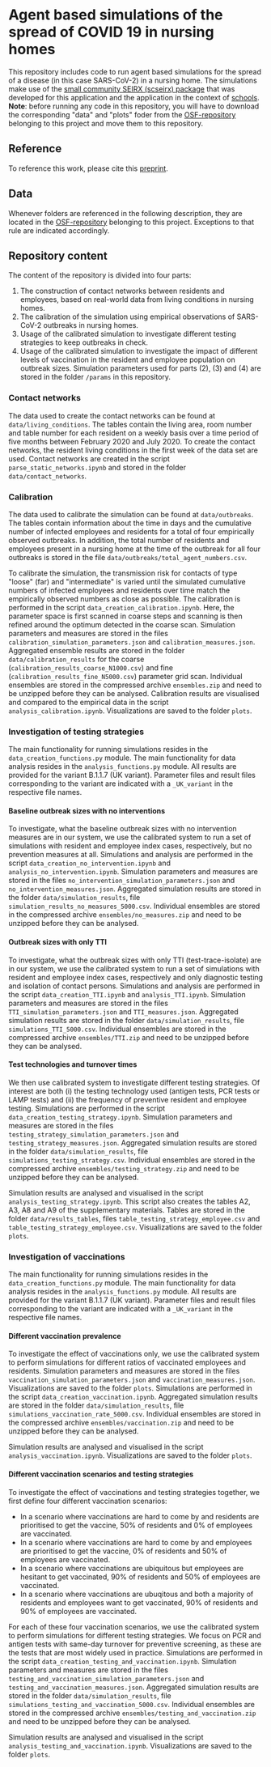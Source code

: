 # Agent based simulations of the spread of COVID 19 in nursing homes
This repository includes code to run agent based simulations for the spread of a disease (in this case SARS-CoV-2) in a nursing home. The simulations make use of the [small community SEIRX (scseirx) package](https://pypi.org/project/scseirx/) that was developed for this application and the application in the context of [schools](https://www.medrxiv.org/content/10.1101/2021.04.13.21255320v1).  
**Note**: before running any code in this repository, you will have to download the corresponding "data" and "plots" foder from the [OSF-repository](https://osf.io/hyd4r/) belonging to this project and move them to this repository.

## Reference
To reference this work, please cite this [preprint](https://osf.io/5xdqe/). 

## Data
Whenever folders are referenced in the following description, they are located in the [OSF-repository](https://osf.io/hyd4r/) belonging to this project. Exceptions to that rule are indicated accordingly.

## Repository content
The content of the repository is divided into four parts:
1. The construction of contact networks between residents and employees, based on real-world data from living conditions in nursing homes.
2. The calibration of the simulation using empirical observations of SARS-CoV-2 outbreaks in nursing homes.
3. Usage of the calibrated simulation to investigate different testing strategies to keep outbreaks in check.
4. Usage of the calibrated simulation to investigate the impact of different levels of vaccination in the resident and employee population on outbreak sizes.
Simulation parameters used for parts (2), (3) and (4) are stored in the folder ```/params``` in this repository.

### Contact networks
The data used to create the contact networks can be found at ```data/living_conditions```. The tables contain the living area, room number and table number for each resident on a weekly basis over a time period of five months between February 2020 and July 2020. To create the contact networks, the resident living conditions in the first week of the data set are used. Contact networks are created in the script ```parse_static_networks.ipynb``` and stored in the folder ```data/contact_networks```. 

### Calibration
The data used to calibrate the simulation can be found at ```data/outbreaks```. The tables contain information about the time in days and the cumulative number of infected employees and residents for a total of four empirically observed outbreaks. In addition, the total number of residents and employees present in a nursing home at the time of the outbreak for all four outbreaks is stored in the file ```data/outbreaks/total_agent_numbers.csv```.  

To calibrate the simulation, the transmission risk for contacts of type "loose" (far) and "intermediate" is varied until the simulated cumulative numbers of infected employees and residents over time match the empirically observed numbers as close as possible. The calibration is performed in the script ```data_creation_calibration.ipynb```. Here, the parameter space is first scanned in coarse steps and scanning is then refined around the optimum detected in the coarse scan. Simulation parameters and measures are stored in the files ```calibration_simulation_parameters.json``` and ```calibration_measures.json```. Aggregated ensemble results are stored in the folder ```data/calibration_results``` for the coarse (```calibration_results_coarse_N1000.csv```) and fine (```calibration_results_fine_N5000.csv```) parameter grid scan. Individual ensembles are stored in the compressed archive ```ensembles.zip``` and need to be unzipped before they can be analysed. Calibration results are visualised and compared to the empirical data in the script ```analysis_calibration.ipynb```. Visualizations are saved to the folder ```plots```.

### Investigation of testing strategies
The main functionality for running simulations resides in the ```data_creation_functions.py``` module. The main functionality for data analysis resides in the ```analysis_functions.py``` module. All results are provided for the variant B.1.1.7 (UK variant). Parameter files and result files corresponding to the variant are indicated with a ```_UK_variant``` in the respective file names.

#### Baseline outbreak sizes with no interventions
To investigate, what the baseline outbreak sizes with no intervention measures are in our system, we use the calibrated system to run a set of simulations with resident and employee index cases, respectively, but no prevention measures at all. Simulations and analysis are performed in the script ```data_creation_no_intervention.ipynb``` and ```analysis_no_intervention.ipynb```. Simulation parameters and measures are stored in the files ```no_intervention_simulation_parameters.json``` and ```no_intervention_measures.json```. Aggregated simulation results are stored in the folder ```data/simulation_results```, file ```simulation_results_no_measures_5000.csv```.  Individual ensembles are stored in the compressed archive ```ensembles/no_measures.zip``` and need to be unzipped before they can be analysed.

#### Outbreak sizes with only TTI
To investigate, what the outbreak sizes with only TTI (test-trace-isolate) are in our system, we use the calibrated system to run a set of simulations with resident and employee index cases, respectively and only diagnostic testing and isolation of contact persons. Simulations and analysis are performed in the script ```data_creation_TTI.ipynb``` and ```analysis_TTI.ipynb```. Simulation parameters and measures are stored in the files ```TTI_simulation_parameters.json``` and ```TTI_measures.json```. Aggregated simulation results are stored in the folder ```data/simulation_results```, file ```simulations_TTI_5000.csv```. Individual ensembles are stored in the compressed archive ```ensembles/TTI.zip``` and need to be unzipped before they can be analysed.

#### Test technologies and turnover times
We then use calibrated system to investigate different testing strategies. Of interest are both (i) the testing technology used (antigen tests, PCR tests or LAMP tests) and (ii) the frequency of preventive resident and employee testing. Simulations are performed in the script ```data_creation_testing_strategy.ipynb```. Simulation parameters and measures are stored in the files ```testing_strategy_simulation_parameters.json``` and ```testing_strategy_measures.json```. Aggregated simulation results are stored in the folder ```data/simulation_results```, file ```simulations_testing_strategy.csv```. Individual ensembles are stored in the compressed archive ```ensembles/testing_strategy.zip``` and need to be unzipped before they can be analysed.  

Simulation results are analysed and visualised in the script ```analysis_testing_strategy.ipynb```. This script also creates the tables A2, A3, A8 and A9 of the supplementary materials. Tables are stored in the folder ```data/results_tables```, files ```table_testing_strategy_employee.csv``` and ```table_testing_strategy_employee.csv```. Visualizations are saved to the folder ```plots```. 

### Investigation of vaccinations
The main functionality for running simulations resides in the ```data_creation_functions.py``` module. The main functionality for data analysis resides in the ```analysis_functions.py``` module. All results are provided for the variant B.1.1.7 (UK variant). Parameter files and result files corresponding to the variant are indicated with a ```_UK_variant``` in the respective file names.

#### Different vaccination prevalence
To investigate the effect of vaccinations only, we use the calibrated system to perform simulations for different ratios of vaccinated employees and residents. Simulation parameters and measures are stored in the files ```vaccination_simulation_parameters.json``` and ```vaccination_measures.json```. Visualizations are saved to the folder ```plots```.  Simulations are performed in the script ```data_creation_vaccination.ipynb```. Aggregated simulation results are stored in the folder ```data/simulation_results```, file ```simulations_vaccination_rate_5000.csv```. Individual ensembles are stored in the compressed archive ```ensembles/vaccination.zip``` and need to be unzipped before they can be analysed.  

Simulation results are analysed and visualised in the script ```analysis_vaccination.ipynb```. Visualizations are saved to the folder ```plots```. 

#### Different vaccination scenarios and testing strategies
To investigate the effect of vaccinations and testing strategies together, we first define four different vaccination scenarios:
* In a scenario where vaccinations are hard to come by and residents are prioritised to get the vaccine, 50% of residents and 0% of employees are vaccinated.
* In a scenario where vaccinations are hard to come by and employees are prioritised to get the vaccine, 0% of residents and 50% of employees are vaccinated.
* In a scenario where vaccinations are ubiquitous but employees are hesitant to get vaccinated, 90% of residents and 50% of employees are vaccinated.
* In a scenario where vaccinations are ubuqitous and both a majority of residents and employees want to get vaccinated, 90% of residents and 90% of employees are vaccinated.

For each of these four vaccination scenarios, we use the calibrated system to perform simulations for different testing strategies. We focus on PCR and antigen tests with same-day turnover for preventive screening, as these are the tests that are most widely used in practice. Simulations are performed in the script ```data_creation_testing_and_vaccination.ipynb```. Simulation parameters and measures are stored in the files ```testing_and_vaccination_simulation_parameters.json``` and ```testing_and_vaccination_measures.json```. Aggregated simulation results are stored in the folder ```data/simulation_results```, file ```simulations_testing_and_vaccination_5000.csv```. Individual ensembles are stored in the compressed archive ```ensembles/testing_and_vaccination.zip``` and need to be unzipped before they can be analysed.    

Simulation results are analysed and visualised in the script ```analysis_testing_and_vaccination.ipynb```.  Visualizations are saved to the folder ```plots```.  
